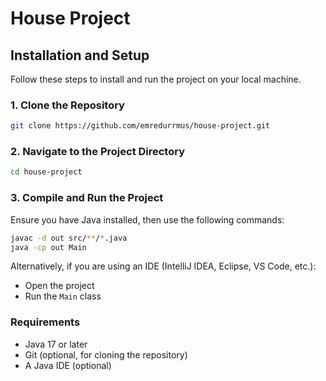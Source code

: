 # House Project

## Installation and Setup

Follow these steps to install and run the project on your local machine.

### 1. Clone the Repository

```sh
git clone https://github.com/emredurrmus/house-project.git
```

### 2. Navigate to the Project Directory

```sh
cd house-project
```

### 3. Compile and Run the Project

Ensure you have Java installed, then use the following commands:

```sh
javac -d out src/**/*.java
java -cp out Main
```

Alternatively, if you are using an IDE (IntelliJ IDEA, Eclipse, VS Code, etc.):
- Open the project
- Run the `Main` class

### Requirements

- Java 17 or later
- Git (optional, for cloning the repository)
- A Java IDE (optional)

